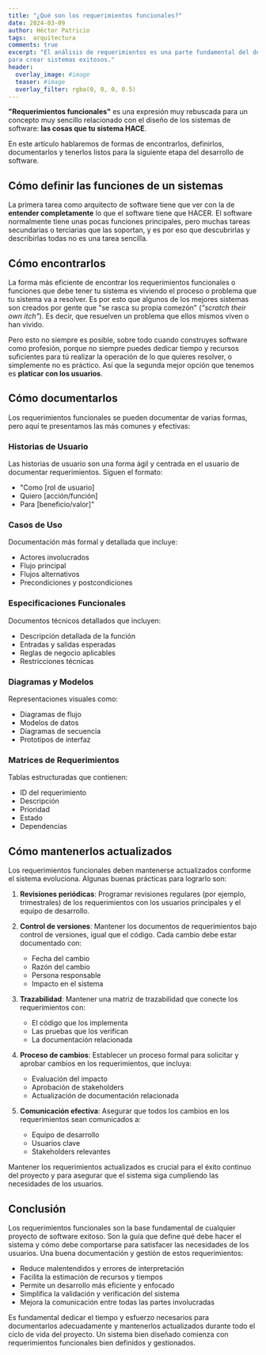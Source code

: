 ```yaml
---
title: "¿Qué son los requerimientos funcionales?"
date: 2024-03-09
author: Héctor Patricio
tags:  arquitectura 
comments: true
excerpt: "El análisis de requerimientos es una parte fundamental del desarrollo de software y es importantísima
para crear sistemas exitosos."
header:
  overlay_image: #image 
  teaser: #image
  overlay_filter: rgba(0, 0, 0, 0.5)
---
```


**"Requerimientos funcionales"** es una expresión muy rebuscada para un concepto
muy sencillo relacionado con el diseño de los sistemas de software: **las
cosas que tu sistema HACE**.

En este artículo hablaremos de formas de encontrarlos, definirlos, documentarlos
y tenerlos listos para la siguiente etapa del desarrollo de software.

## Cómo definir las funciones de un sistemas

La primera tarea como arquitecto de software tiene que ver con la de
**entender completamente** lo que el software tiene que HACER. El software
normalmente tiene unas pocas funciones principales, pero muchas tareas
secundarias o terciarias que las soportan, y es por eso que descubrirlas
y describirlas todas no es una tarea sencilla.

## Cómo encontrarlos

La forma más eficiente de encontrar los requerimientos funcionales o funciones
que debe tener tu sistema es viviendo el proceso o problema que tu sistema va a
resolver. Es por esto que algunos de los mejores sistemas son creados por gente
que "se rasca su propia comezón" (_"scratch their own itch"_). Es decir, que 
resuelven un problema que ellos mismos viven o han vivido.

Pero esto no siempre es posible, sobre todo cuando construyes software como
profesión, porque no siempre puedes dedicar tiempo y recursos suficientes para
tú realizar la operación de lo que quieres resolver, o simplemente no es práctico.
Así que la segunda mejor opción que tenemos es **platicar con los usuarios**.

## Cómo documentarlos

Los requerimientos funcionales se pueden documentar de varias formas, pero aquí te presentamos las más comunes y efectivas:

### Historias de Usuario

Las historias de usuario son una forma ágil y centrada en el usuario de documentar requerimientos. Siguen el formato:

- "Como [rol de usuario]
- Quiero [acción/función]
- Para [beneficio/valor]"

### Casos de Uso

Documentación más formal y detallada que incluye:

- Actores involucrados
- Flujo principal
- Flujos alternativos
- Precondiciones y postcondiciones

### Especificaciones Funcionales

Documentos técnicos detallados que incluyen:
- Descripción detallada de la función
- Entradas y salidas esperadas
- Reglas de negocio aplicables
- Restricciones técnicas

### Diagramas y Modelos

Representaciones visuales como:
- Diagramas de flujo
- Modelos de datos
- Diagramas de secuencia
- Prototipos de interfaz

### Matrices de Requerimientos

Tablas estructuradas que contienen:
- ID del requerimiento
- Descripción
- Prioridad
- Estado
- Dependencias

## Cómo mantenerlos actualizados

Los requerimientos funcionales deben mantenerse actualizados conforme el sistema evoluciona. Algunas buenas prácticas para lograrlo son:

1. **Revisiones periódicas**: Programar revisiones regulares (por ejemplo, trimestrales) de los requerimientos con los usuarios principales y el equipo de desarrollo.

2. **Control de versiones**: Mantener los documentos de requerimientos bajo control de versiones, igual que el código. Cada cambio debe estar documentado con:
   - Fecha del cambio
   - Razón del cambio
   - Persona responsable
   - Impacto en el sistema

3. **Trazabilidad**: Mantener una matriz de trazabilidad que conecte los requerimientos con:
   - El código que los implementa
   - Las pruebas que los verifican
   - La documentación relacionada

4. **Proceso de cambios**: Establecer un proceso formal para solicitar y aprobar cambios en los requerimientos, que incluya:
   - Evaluación del impacto
   - Aprobación de stakeholders
   - Actualización de documentación relacionada

5. **Comunicación efectiva**: Asegurar que todos los cambios en los requerimientos sean comunicados a:
   - Equipo de desarrollo
   - Usuarios clave
   - Stakeholders relevantes

Mantener los requerimientos actualizados es crucial para el éxito continuo del proyecto y para asegurar que el sistema siga cumpliendo las necesidades de los usuarios.

## Conclusión

Los requerimientos funcionales son la base fundamental de cualquier proyecto de software exitoso. Son la guía que define qué debe hacer el sistema y cómo debe comportarse para satisfacer las necesidades de los usuarios. Una buena documentación y gestión de estos requerimientos:

- Reduce malentendidos y errores de interpretación
- Facilita la estimación de recursos y tiempos
- Permite un desarrollo más eficiente y enfocado
- Simplifica la validación y verificación del sistema
- Mejora la comunicación entre todas las partes involucradas

Es fundamental dedicar el tiempo y esfuerzo necesarios para documentarlos adecuadamente y mantenerlos actualizados durante todo el ciclo de vida del proyecto. Un sistema bien diseñado comienza con requerimientos funcionales bien definidos y gestionados.
